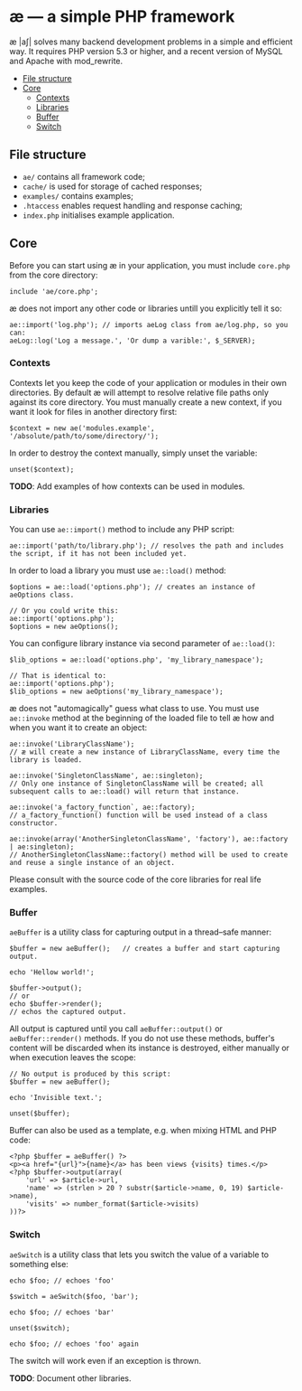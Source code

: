 # æ — a simple PHP framework

æ |aʃ| solves many backend development problems in a simple and efficient way. It requires PHP version 5.3 or higher, and a recent version of MySQL and Apache with mod_rewrite.

- [File structure](#file-structure)
- [Core](#core)
	- [Contexts](#contexts)
	- [Libraries](#libraries)
	- [Buffer](#buffer)
	- [Switch](#switch)

## File structure

- `ae/` contains all framework code;
- `cache/` is used for storage of cached responses;
- `examples/` contains examples;
- `.htaccess` enables request handling and response caching;
- `index.php` initialises example application.

## Core

Before you can start using æ in your application, you must include `core.php` from the core directory:

	include 'ae/core.php';

æ does not import any other code or libraries untill you explicitly tell it so:

	ae::import('log.php'); // imports aeLog class from ae/log.php, so you can:
	aeLog::log('Log a message.', 'Or dump a varible:', $_SERVER);

### Contexts

Contexts let you keep the code of your application or modules in their own directories. By default æ will attempt to resolve relative file paths only against its core directory. You must manually create a new context, if you want it look for files in another directory first:

	$context = new ae('modules.example', '/absolute/path/to/some/directory/');

In order to destroy the context manually, simply unset the variable:

	unset($context);

**TODO**: Add examples of how contexts can be used in modules.


### Libraries

You can use `ae::import()` method to include any PHP script:

	ae::import('path/to/library.php'); // resolves the path and includes the script, if it has not been included yet.

In order to load a library you must use `ae::load()` method:

	$options = ae::load('options.php'); // creates an instance of aeOptions class.
	
	// Or you could write this: 
	ae::import('options.php');
	$options = new aeOptions();

You can configure library instance via second parameter of `ae::load()`:

	$lib_options = ae::load('options.php', 'my_library_namespace');
	
	// That is identical to:
	ae::import('options.php');
	$lib_options = new aeOptions('my_library_namespace');

æ does not "automagically" guess what class to use. You must use `ae::invoke` method at the beginning of the loaded file to tell æ how and when you want it to create an object:

	ae::invoke('LibraryClassName');
	// æ will create a new instance of LibraryClassName, every time the library is loaded.

	ae::invoke('SingletonClassName', ae::singleton);
	// Only one instance of SingletonClassName will be created; all subsequent calls to ae::load() will return that instance.

	ae::invoke('a_factory_function`, ae::factory);
	// a_factory_function() function will be used instead of a class constructor.

	ae::invoke(array('AnotherSingletonClassName', 'factory'), ae::factory | ae:singleton);
	// AnotherSingletonClassName::factory() method will be used to create and reuse a single instance of an object.

Please consult with the source code of the core libraries for real life examples.

### Buffer

`aeBuffer` is a utility class for capturing output in a thread–safe manner:

	$buffer = new aeBuffer(); 	// creates a buffer and start capturing output.

	echo 'Hellow world!';

	$buffer->output();
	// or
	echo $buffer->render();
	// echos the captured output.

All output is captured until you call `aeBuffer::output()` or `aeBuffer::render()` methods. If you do not use these methods, buffer's content will be discarded when its instance is destroyed, either manually or when execution leaves the scope:

	// No output is produced by this script:
	$buffer = new aeBuffer(); 

	echo 'Invisible text.';

	unset($buffer);

Buffer can also be used as a template, e.g. when mixing HTML and PHP code:

	<?php $buffer = aeBuffer() ?>
	<p><a href="{url}">{name}</a> has been views {visits} times.</p>
	<?php $buffer->output(array(
		'url' => $article->url,
		'name' => (strlen > 20 ? substr($article->name, 0, 19) $article->name),
		'visits' => number_format($article->visits)
	))?>
	

### Switch

`aeSwitch` is a utility class that lets you switch the value of a variable to something else:
	
	echo $foo; // echoes 'foo'

	$switch = aeSwitch($foo, 'bar');

	echo $foo; // echoes 'bar'

	unset($switch);

	echo $foo; // echoes 'foo' again

The switch will work even if an exception is thrown.

**TODO**: Document other libraries.


	

